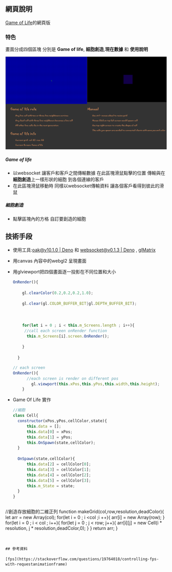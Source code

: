 
## 網頁說明

[Game of Life](https://zh.wikipedia.org/wiki/康威生命游戏)的網頁版

### 特色

畫面分成四個區塊 分別是 **Game of life**, **細胞創造**,**現在數據** 和 **使用說明**

![image](./image/example.png)

##### Game of life

* 以websocket 讓客戶和客戶之間傳輸數據 在此區塊滑鼠點擊的位置 傳輸與在 **細胞創造**上一樣形狀的細胞 到各個連線的客戶
* 在此區塊滑鼠移動時 同樣以websocket傳輸資料 讓各個客戶看得到彼此的滑鼠

##### 細胞創造

* 點擊區塊內的方格 自訂要創造的細胞

## 技術手段

* 使用工具:[oak@v10.1.0 | Deno](https://deno.land/x/oak@v10.1.0) 和 [websocket@v0.1.3 | Deno](https://deno.land/x/websocket@v0.1.3) , [glMatrix](https://glmatrix.net/)

* 用canvas 內容中的webgl2 呈現畫面 

* 用glviewport把四個畫面逐一投影在不同位置和大小 

  ```javascript
  OnRender(){
  
  ​    gl.clearColor(0.2,0.2,0.2,1.0);
  
  ​    gl.clear(gl.COLOR_BUFFER_BIT|gl.DEPTH_BUFFER_BIT);
  
  
  
  ​    for(let i = 0 ; i < this.m_Screens.length ; i++){
  	   //call each screen onRender function
  ​      this.m_Screens[i].screen.OnRender();
  
  ​    }
  
    }
  ```

  ```javascript
  // each screen
  OnRender(){
      	//each screen is render on different pos
          gl.viewport(this.xPos,this.yPos,this.width,this.height);
      }
  ```
* Game Of Life 實作

  ```javascript
  //細胞
  class Cell{
    constructor(xPos,yPos,cellColor,state){
        this.data = [];
        this.data[0] = xPos;
        this.data[1] = yPos;
        this.OnSpawn(state,cellColor);
    }

    OnSpawn(state,cellColor){
        this.data[2] = cellColor[0];
        this.data[3] = cellColor[1];
        this.data[4] = cellColor[2];
        this.data[5] = cellColor[3];
        this.m_State = state;
    }
  }
 ```
 ```
  //創造存放細胞的二維正列
  function makeGrid(col,row,resolution,deadColor){
    let  arr = new Array(col);
    for(let i = 0 ; i <col ;i ++){
        arr[i] = new Array(row);
    }
    for(let i = 0 ; i < col ; i++){
        for(let j = 0 ; j < row; j++){
            arr[i][j] = new Cell(i * resolution, j * resolution,deadColor,0);
        }
    }
    return arr;
}
```
  

## 參考資料

[fps](https://stackoverflow.com/questions/19764018/controlling-fps-with-requestanimationframe)
